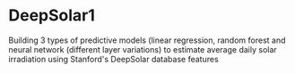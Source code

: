# DeepSolar1
Building 3 types of predictive models (linear regression, random forest and neural network (different layer variations) to estimate average daily solar irradiation using Stanford's DeepSolar database features
